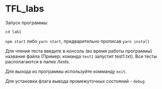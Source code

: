 # TFL_labs

Запуск программы:

`cd lab1`

`npm start` либо `yarn start`, предварительно прописав `yarn install`

Для чтения теста введите в консоль (во время работы программы) название файла (Пример: команда `test1` запустит test1.txt). Все тесты располагаются в папке */tests*.

Для выхода из программы используйте комманду `exit`.

Для установки флага вывода промежуточных состояний - `debug`
